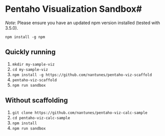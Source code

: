 # Pentaho Visualization Sandbox#

*Note*: Please ensure you have an updated npm version installed (tested with 3.5.0).

  ```npm install -g npm```


## Quickly running

1. ```mkdir my-sample-viz```
2. ```cd my-sample-viz```
3. ```npm install -g https://github.com/nantunes/pentaho-viz-scaffold```
4. ```pentaho-viz-scaffold```
5. ```npm run sandbox```


## Without scaffolding

1. ```git clone https://github.com/nantunes/pentaho-viz-calc-sample```
2. ```cd pentaho-viz-calc-sample```
3. ```npm install```
4. ```npm run sandbox```
